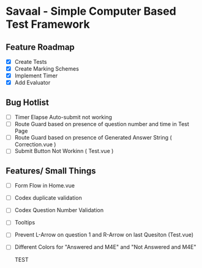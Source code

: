 # Savaal - Simple Computer Based Test Framework

## Feature Roadmap
* [x] Create Tests
* [x] Create Marking Schemes
* [x] Implement Timer
* [x] Add Evaluator

## Bug Hotlist
* [ ] Timer Elapse Auto-submit not working
* [ ] Route Guard based on presence of question number and time in Test Page
* [ ] Route Guard based on presence of Generated Answer String ( Correction.vue )
* [ ] Submit Button Not Workinn ( Test.vue )

## Features/ Small Things
* [ ] Form Flow in Home.vue
* [ ] Codex duplicate validation
* [ ] Codex Question Number Validation
* [ ] Tooltips
* [ ] Prevent L-Arrow on question 1 and R-Arrow on last Quesiton (Test.vue)
* [ ] Different Colors for "Answered and M4E" and "Not Answered and M4E"

    TEST
